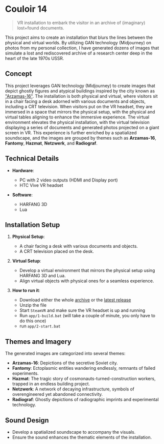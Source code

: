# Couloir 14

> VR installation to embark the visitor in an archive of (imaginary) lost+found documents.

This project aims to create an installation that blurs the lines between the physical and virtual worlds. By utilizing GAN technology (Midjourney) on photos from my personal collection, I have generated dozens of images that simulate a lost and rediscovered archive of a research center deep in the heart of the late 1970s USSR.

## Concept

This project leverages GAN technology (Midjourney) to create images that depict ghostly figures and atypical buildings inspired by the city known as ["Arzamas-16"](https://en.wikipedia.org/wiki/Sarov). The installation is both physical and virtual, where visitors sit in a chair facing a desk adorned with various documents and objects, including a CRT television. When visitors put on the VR headset, they are immersed in a space that mirrors the physical setup, with the physical and virtual tables aligning to enhance the immersive experience. The virtual environment elevates the physical installation, with the virtual television displaying a series of documents and generated photos projected on a giant screen in VR. This experience is further enriched by a spatialized soundscape, and the images are grouped by themes such as **Arzamas-16**, **Fantomy**, **Hazmat**, **Netzwerk**, and **Radiograf**.

## Technical Details

- **Hardware**: 
  - PC with 2 video outputs (HDMI and Display port)
  - HTC Vive VR headset

- **Software**: 
  - HARFANG 3D
  - Lua

## Installation Setup

1. **Physical Setup**:
    - A chair facing a desk with various documents and objects.
    - A CRT television placed on the desk.

2. **Virtual Setup**:
    - Develop a virtual environment that mirrors the physical setup using HARFANG 3D and Lua.
    - Align virtual objects with physical ones for a seamless experience.
  
3. **How to run it**:
    - Download either the whole [archive](https://github.com/astrofra/art-couloir-14/archive/refs/heads/main.zip) or the [latest release](https://github.com/astrofra/art-couloir-14/releases)
    - Unzip the file
    - Start `SteamVR` and make sure the VR headset is up and running
    - Run `app/1-build.bat` (will take a couple of minute, you only have to do this once)
    - run `app/2-start.bat`

## Themes and Imagery

The generated images are categorized into several themes:
- **Arzamas-16**: Depictions of the secretive Soviet city.
- **Fantomy**: Ectoplasmic entities wandering endlessly, remnants of failed experiments.
- **Hazmat**: The tragic story of cosmonauts-turned-construction workers, trapped in an endless building project.
- **Netzwerk**: A network of decaying infrastructure, symbols of overengineered yet abandoned connectivity.
- **Radiograf**: Ghostly depictions of radiographic imprints and experimental technology.

## Sound Design

- Develop a spatialized soundscape to accompany the visuals.
- Ensure the sound enhances the thematic elements of the installation.
